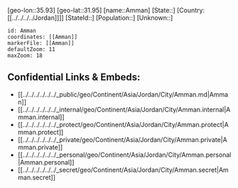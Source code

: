 ﻿---
location: [31.95,35.93]
mapzoom: [7,12] 
mapmarker: city 
type: City
tags:
- geo/City


SpocWebEntityId: 28802
isDeleted: false
confidential: public

---
[geo-lon::35.93]
[geo-lat::31.95]
[name::Amman]
[State::]
[Country:[[../../../../Jordan]]]]
[StateId::]
[Population::]
[Unknown::]


```leaflet
id: Amman
coordinates: [[Amman]]
markerFile: [[Amman]]
defaultZoom: 11 
maxZoom: 18
```


## Confidential Links & Embeds: 
- [[../../../../../../_public/geo/Continent/Asia/Jordan/City/Amman.md|Amman]] 
- [[../../../../../../_internal/geo/Continent/Asia/Jordan/City/Amman.internal|Amman.internal]] 
- [[../../../../../../_protect/geo/Continent/Asia/Jordan/City/Amman.protect|Amman.protect]] 
- [[../../../../../../_private/geo/Continent/Asia/Jordan/City/Amman.private|Amman.private]] 
- [[../../../../../../_personal/geo/Continent/Asia/Jordan/City/Amman.personal|Amman.personal]] 
- [[../../../../../../_secret/geo/Continent/Asia/Jordan/City/Amman.secret|Amman.secret]] 
